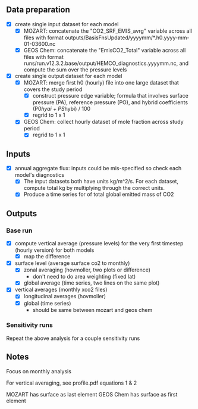 
## Data preparation

- [x] create single input dataset for each model
    - [x] MOZART: concatenate the "CO2_SRF_EMIS_avrg" variable across all files with format outputs/BasisFnsUpdated/yyyymm/*.h0.yyyy-mm-01-03600.nc
    - [x] GEOS Chem: concatenate the "EmisCO2_Total" variable across all files with format runs/run.v12.3.2.base/output/HEMCO_diagnostics.yyyymm.nc, and compute the sum over the pressure levels

- [x] create single output dataset for each model
    - [x] MOZART: merge first h0 (hourly) file into one large dataset that covers the study period
        - [x] construct pressure edge variable; formula that involves surface pressure (PA), reference pressure (PO), and hybrid coefficients (P0*hyai + PS*hybi) / 100
        - [x] regrid to 1 x 1
    - [x] GEOS Chem: collect hourly dataset of mole fraction across study period
        - [x] regrid to 1 x 1

## Inputs

- [x] annual aggregate flux: inputs could be mis-specified so check each model's diagnostics 
    - [x] The input datasets both have units kg/m^2/s. For each dataset, compute total kg by multiplying through the correct units.
    - [x] Produce a time series for of total global emitted mass of CO2 

## Outputs

### Base run

- [x] compute vertical average (pressure levels) for the very first timestep (hourly version) for both models
    - [x] map the difference

- [x] surface level (average surface co2 to monthly)
    - [x] zonal averaging (hovmoller, two plots or difference)
        - don't need to do area weighting (fixed lat)
    - [x] global average (time series, two lines on the same plot)

- [x] vertical averages (monthly xco2 files)
    - [x] longitudinal averages (hovmoller)
    - [x] global (time series)
        - should be same between mozart and geos chem


### Sensitivity runs

Repeat the above analysis for a couple sensitivity runs

## Notes

Focus on monthly analysis

For vertical averaging, see profile.pdf
equations 1 & 2

MOZART has surface as last element
GEOS Chem has surface as first element